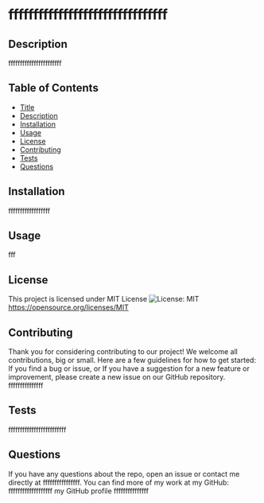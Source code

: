 # ffffffffffffffffffffffffffffffff

## Description
fffffffffffffffffffffff

## Table of Contents
* [Title](#title)
* [Description](#description)
* [Installation](#installation)
* [Usage](#usage)
* [License](#license)
* [Contributing](#contributing)
* [Tests](#tests)
* [Questions](#questions)

## Installation
ffffffffffffffffff

## Usage
fff

## License
This project is licensed under MIT License ![License: MIT](https://img.shields.io/badge/License-MIT-yellow.svg) https://opensource.org/licenses/MIT

## Contributing
Thank you for considering contributing to our project! We welcome all contributions, big or small. Here are a few guidelines for how to get started:
If you find a bug or issue, or If you have a suggestion for a new feature or improvement, please create a new issue on our GitHub repository. fffffffffffffff

## Tests
fffffffffffffffffffffffff

## Questions
If you have any questions about the repo, open an issue or contact me directly at ffffffffffffffff. You can find more of my work at my GitHub: fffffffffffffffffff my GitHub profile fffffffffffffff
